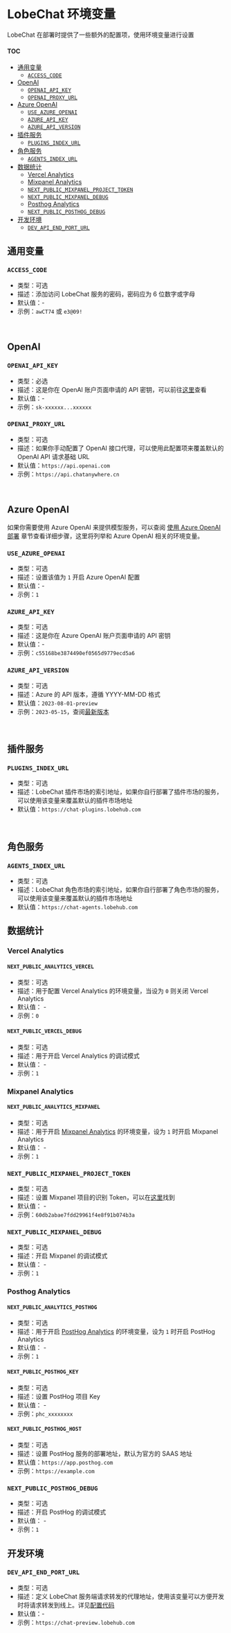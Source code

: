 # LobeChat 环境变量

LobeChat 在部署时提供了一些额外的配置项，使用环境变量进行设置

#### TOC

- [通用变量](#通用变量)
  - [`ACCESS_CODE`](#access_code)
- [OpenAI](#openai)
  - [`OPENAI_API_KEY`](#openai_api_key)
  - [`OPENAI_PROXY_URL`](#openai_proxy_url)
- [Azure OpenAI](#azure-openai)
  - [`USE_AZURE_OPENAI`](#use_azure_openai)
  - [`AZURE_API_KEY`](#azure_api_key)
  - [`AZURE_API_VERSION`](#azure_api_version)
- [插件服务](#插件服务)
  - [`PLUGINS_INDEX_URL`](#plugins_index_url)
- [角色服务](#角色服务)
  - [`AGENTS_INDEX_URL`](#agents_index_url)
- [数据统计](#数据统计)
  - [Vercel Analytics](#vercel-analytics)
  - [Mixpanel Analytics](#mixpanel-analytics)
  - [`NEXT_PUBLIC_MIXPANEL_PROJECT_TOKEN`](#next_public_mixpanel_project_token)
  - [`NEXT_PUBLIC_MIXPANEL_DEBUG`](#next_public_mixpanel_debug)
  - [Posthog Analytics](#posthog-analytics)
  - [`NEXT_PUBLIC_POSTHOG_DEBUG`](#next_public_posthog_debug)
- [开发环境](#开发环境)
  - [`DEV_API_END_PORT_URL`](#dev_api_end_port_url)

## 通用变量

### `ACCESS_CODE`

- 类型：可选
- 描述：添加访问 LobeChat 服务的密码，密码应为 6 位数字或字母
- 默认值：-
- 示例：`awCT74` 或 `e3@09!`

<br/>

## OpenAI

### `OPENAI_API_KEY`

- 类型：必选
- 描述：这是你在 OpenAI 账户页面申请的 API 密钥，可以前往[这里][openai-api-page]查看
- 默认值：-
- 示例：`sk-xxxxxx...xxxxxx`

### `OPENAI_PROXY_URL`

- 类型：可选
- 描述：如果你手动配置了 OpenAI 接口代理，可以使用此配置项来覆盖默认的 OpenAI API 请求基础 URL
- 默认值：`https://api.openai.com`
- 示例：`https://api.chatanywhere.cn`

<br/>

## Azure OpenAI

如果你需要使用 Azure OpenAI 来提供模型服务，可以查阅 [使用 Azure OpenAI 部署](./Deploy-with-Azure-OpenAI.zh-CN.md) 章节查看详细步骤，这里将列举和 Azure OpenAI 相关的环境变量。

### `USE_AZURE_OPENAI`

- 类型：可选
- 描述：设置该值为 `1` 开启 Azure OpenAI 配置
- 默认值：-
- 示例：`1`

### `AZURE_API_KEY`

- 类型：可选
- 描述：这是你在 Azure OpenAI 账户页面申请的 API 密钥
- 默认值：-
- 示例：`c55168be3874490ef0565d9779ecd5a6`

### `AZURE_API_VERSION`

- 类型：可选
- 描述：Azure 的 API 版本，遵循 YYYY-MM-DD 格式
- 默认值：`2023-08-01-preview`
- 示例：`2023-05-15`，查阅[最新版本][azure-api-verion-url]

<br/>

## 插件服务

### `PLUGINS_INDEX_URL`

- 类型：可选
- 描述：LobeChat 插件市场的索引地址，如果你自行部署了插件市场的服务，可以使用该变量来覆盖默认的插件市场地址
- 默认值：`https://chat-plugins.lobehub.com`

<br/>

## 角色服务

### `AGENTS_INDEX_URL`

- 类型：可选
- 描述：LobeChat 角色市场的索引地址，如果你自行部署了角色市场的服务，可以使用该变量来覆盖默认的插件市场地址
- 默认值：`https://chat-agents.lobehub.com`

## 数据统计

### Vercel Analytics

#### `NEXT_PUBLIC_ANALYTICS_VERCEL`

- 类型：可选
- 描述：用于配置 Vercel Analytics 的环境变量，当设为 `0` 则关闭 Vercel Analytics
- 默认值： -
- 示例：`0`

#### `NEXT_PUBLIC_VERCEL_DEBUG`

- 类型：可选
- 描述：用于开启 Vercel Analytics 的调试模式
- 默认值： -
- 示例：`1`

### Mixpanel Analytics

#### `NEXT_PUBLIC_ANALYTICS_MIXPANEL`

- 类型：可选
- 描述：用于开启 [Mixpanel Analytics][mixpanel-analytics-url] 的环境变量，设为 `1` 时开启 Mixpanel Analytics
- 默认值： -
- 示例：`1`

### `NEXT_PUBLIC_MIXPANEL_PROJECT_TOKEN`

- 类型：可选
- 描述：设置 Mixpanel 项目的识别 Token，可以在[这里][mixpanel-project-url]找到
- 默认值： -
- 示例：`60db2abae7fdd29961f4e8f91b074b3a`

### `NEXT_PUBLIC_MIXPANEL_DEBUG`

- 类型：可选
- 描述：开启 Mixpanel 的调试模式
- 默认值： -
- 示例：`1`

### Posthog Analytics

#### `NEXT_PUBLIC_ANALYTICS_POSTHOG`

- 类型：可选
- 描述：用于开启 [PostHog Analytics][posthog-analytics-url] 的环境变量，设为 `1` 时开启 PostHog Analytics
- 默认值： -
- 示例：`1`

#### `NEXT_PUBLIC_POSTHOG_KEY`

- 类型：可选
- 描述：设置 PostHog 项目 Key
- 默认值： -
- 示例：`phc_xxxxxxxx`

#### `NEXT_PUBLIC_POSTHOG_HOST`

- 类型：可选
- 描述：设置 PostHog 服务的部署地址，默认为官方的 SAAS 地址
- 默认值：`https://app.posthog.com`
- 示例：`https://example.com`

### `NEXT_PUBLIC_POSTHOG_DEBUG`

- 类型：可选
- 描述：开启 PostHog 的调试模式
- 默认值： -
- 示例：`1`

## 开发环境

### `DEV_API_END_PORT_URL`

- 类型：可选
- 描述：定义 LobeChat 服务端请求转发的代理地址，使用该变量可以方便开发时将请求转发到线上。详见[配置代码](https://github.com/lobehub/lobe-chat/blob/main/next.config.mjs#L29-L38)
- 默认值：-
- 示例：`https://chat-preview.lobehub.com`

[azure-api-verion-url]: https://docs.microsoft.com/zh-cn/azure/developer/javascript/api-reference/es-modules/azure-sdk/ai-translation/translationconfiguration?view=azure-node-latest#api-version
[mixpanel-analytics-url]: https://mixpanel.com
[mixpanel-project-url]: https://mixpanel.com/settings/project
[openai-api-page]: https://platform.openai.com/account/api-keys
[posthog-analytics-url]: https://posthog.com
